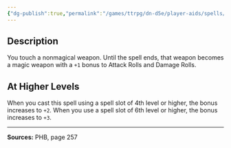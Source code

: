```yaml
---
{"dg-publish":true,"permalink":"/games/ttrpg/dn-d5e/player-aids/spells/level-2/magic-weapon/","tags":["TTRPG/DND/5e","verbal","somatic","concentration","Spell"],"noteIcon":""}
---
```



## Description
You touch a nonmagical weapon.
Until the spell ends, that weapon becomes a magic weapon with a `+1` bonus to Attack Rolls and Damage Rolls.

## At Higher Levels
When you cast this spell using a spell slot of 4th level or higher, the bonus increases to `+2`.
When you use a spell slot of 6th level or higher, the bonus increases to `+3`.

---

**Sources:** PHB, page 257
